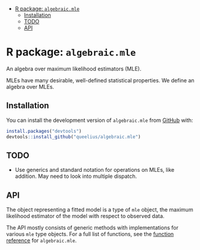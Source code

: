 
-   <a href="#r-package-algebraicmle" id="toc-r-package-algebraicmle">R
    package: <code>algebraic.mle</code></a>
    -   <a href="#installation" id="toc-installation">Installation</a>
    -   <a href="#todo" id="toc-todo">TODO</a>
    -   <a href="#api" id="toc-api">API</a>

<!-- README.md is generated from README.Rmd. Please edit that file -->

# R package: `algebraic.mle`

<!-- badges: start -->
<!-- badges: end -->

An algebra over maximum likelihood estimators (MLE).

MLEs have many desirable, well-defined statistical properties. We define
an algebra over MLEs.

## Installation

You can install the development version of `algebraic.mle` from
[GitHub](https://github.com/) with:

``` r
install.packages("devtools")
devtools::install_github("queelius/algebraic.mle")
```

## TODO

-   Use generics and standard notation for operations on MLEs, like
    addition. May need to look into multiple dispatch.

## API

The object representing a fitted model is a type of `mle` object, the
maximum likelihood estimator of the model with respect to observed data.

The API mostly consists of generic methods with implementations for
various `mle` type objects. For a full list of functions, see the
[function
reference](https://queelius.github.io/algebraic.mle/reference/index.html)
for `algebraic.mle`.
